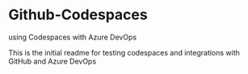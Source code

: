 # Github-Codespaces
using Codespaces with Azure DevOps

This is the initial readme for testing codespaces and integrations with GitHub and Azure DevOps